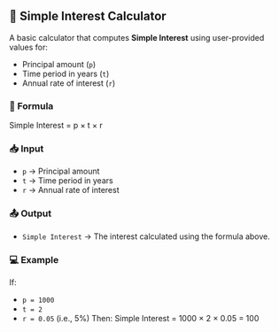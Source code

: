 ## 📄 Simple Interest Calculator
A basic calculator that computes **Simple Interest** using user-provided values for:
- Principal amount (`p`)
- Time period in years (`t`)
- Annual rate of interest (`r`)

### 🧮 Formula
Simple Interest = p × t × r

### 📥 Input
- `p` → Principal amount  
- `t` → Time period in years  
- `r` → Annual rate of interest

### 📤 Output
- `Simple Interest` → The interest calculated using the formula above.

### 💻 Example
If:  
- `p = 1000`  
- `t = 2`  
- `r = 0.05` (i.e., 5%)
Then:  Simple Interest = 1000 × 2 × 0.05 = 100
